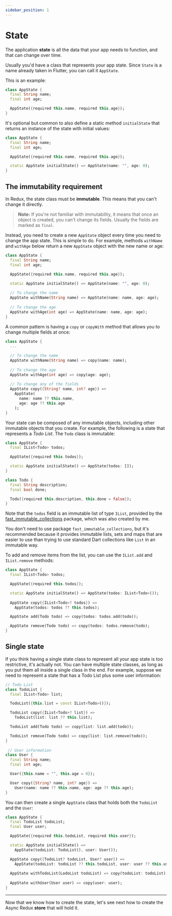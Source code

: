 ```yaml
---
sidebar_position: 1
---
```


# State

The application **state** is all the data that your app needs to function,
and that can change over time.

Usually you'd have a class that represents your app state.
Since `State` is a name already taken in Flutter, you can call it `AppState`.

This is an example:

```dart
class AppState {
  final String name;
  final int age;

  AppState({required this.name, required this.age});
}
```

It's optional but common to also define a static method `initialState` that returns an instance
of the state with initial values:

```dart
class AppState {
  final String name;
  final int age;

  AppState({required this.name, required this.age});  

  static AppState initialState() => AppState(name: "", age: 0);
}
```

## The immutability requirement

In Redux, the state class must be **immutable**.
This means that you can't change it directly.

> **Note:** If you're not familiar with immutability, it means that once an object is created,
> you can't change its fields. Usually the fields are marked as `final`.

Instead, you need to create a new `AppState` object every time you need to change the app state.
This is simple to do. For example, methods `withName` and `withAge` below
return a new `AppState` object with the new name or age:

```dart
class AppState {
  final String name;
  final int age;

  AppState({required this.name, required this.age});  

  static AppState initialState() => AppState(name: "", age: 0);
  
  // To change the name
  AppState withName(String name) => AppState(name: name, age: age);
  
  // To change the age
  AppState withAge(int age) => AppState(name: name, age: age);              
}
```

A common pattern is having a `copy` or `copyWith` method that allows you to change multiple fields
at once:

```dart
class AppState {
  ...
  
  // To change the name
  AppState withName(String name) => copy(name: name);
  
  // To change the age
  AppState withAge(int age) => copy(age: age);
  
  // To change any of the fields
  AppState copy({String? name, int? age}) =>
    AppState(
      name: name ?? this.name, 
      age: age ?? this.age
    );              
}
```

Your state can be composed of any immutable objects,
including other immutable objects that you create.
For example, the following is a state that represents a _Todo List_.
The `Todo` class is immutable:

```dart
class AppState {
  final IList<Todo> todos;

  AppState({required this.todos});

  static AppState initialState() => AppState(todos: []);
}

class Todo {
  final String description;
  final bool done;

  Todo({required this.description, this.done = false});
}
```

Note that the `todos` field is an immutable list of type `IList`, provided by the
<a href="https://pub.dev/packages/fast_immutable_collections">fast_immutable_collections</a>
package, which was also created by me.

You don't need to use package `fast_immutable_collections`, but it's recommended because it
provides immutable lists, sets and maps that are easier to use than trying to use standard Dart collections
like `List` in an immutable way.

To add and remove items from the list, you can use the `IList.add` and `IList.remove` methods:

```dart
class AppState {
  final IList<Todo> todos;

  AppState({required this.todos});

  static AppState initialState() => AppState(todos: IList<Todo>());
  
  AppState copy({IList<Todo>? todos}) =>
    AppState(todos: todos ?? this.todos);

  AppState add(Todo todo) => copy(todos: todos.add(todo));

  AppState remove(Todo todo) => copy(todos: todos.remove(todo);
}
```

## Single state

If you think having a single state class to represent all your app state is too restrictive,
it's actually not. You can have multiple state classes, as long as you put them all inside a single
class in the end. For example, suppose we need to represent a state that has a Todo List
plus some user information:

```dart
// Todo List
class TodoList {
  final IList<Todo> list;

  TodoList({this.list = const IList<Todo>()});

  TodoList copy({IList<Todo>? list}) =>
    TodoList(list: list ?? this.list);

  TodoList add(Todo todo) => copy(list: list.add(todo));

  TodoList remove(Todo todo) => copy(list: list.remove(todo));
}
 
 // User information
class User {
  final String name;
  final int age;

  User({this.name = "", this.age = 0});

  User copy({String? name, int? age}) =>
    User(name: name ?? this.name, age: age ?? this.age);
}
```

You can then create a single `AppState` class that holds both the `TodoList` and the `User`:

```dart
class AppState {
  final TodoList todoList;
  final User user;

  AppState({required this.todoList, required this.user});

  static AppState initialState() => 
    AppState(todoList: TodoList(), user: User());

  AppState copy({TodoList? todoList, User? user}) =>
    AppState(todoList: todoList ?? this.todoList, user: user ?? this.user);
    
  AppState withTodoList(LodoList todoList) => copy(todoList: todoList);
  
  AppState withUser(User user) => copy(user: user);
}
```

<hr></hr>

Now that we know how to create the state, let's see next how to create the Async Redux **store**
that will hold it.
